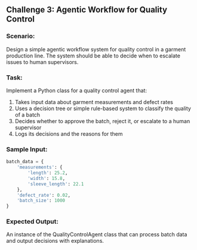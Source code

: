 ## Challenge 3: Agentic Workflow for Quality Control

### Scenario:
Design a simple agentic workflow system for quality control in a garment production line. The system should be able to decide when to escalate issues to human supervisors.

### Task:
Implement a Python class for a quality control agent that:
1. Takes input data about garment measurements and defect rates
2. Uses a decision tree or simple rule-based system to classify the quality of a batch
3. Decides whether to approve the batch, reject it, or escalate to a human supervisor
4. Logs its decisions and the reasons for them

### Sample Input:
```python
batch_data = {
    'measurements': {
        'length': 25.2,
        'width': 15.8,
        'sleeve_length': 22.1
    },
    'defect_rate': 0.02,
    'batch_size': 1000
}
```

### Expected Output:
An instance of the QualityControlAgent class that can process batch data and output decisions with explanations.
